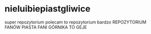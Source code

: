 # nieluibiepiastgliwice
super repozytorium
polecam to repozytorium bardzo
REPOZYTORIUM FANÓW PIASTA
FANI GÓRNIKA TO GEJE
